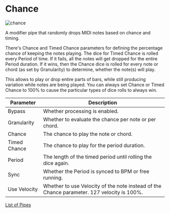 # Chance

![chance](https://blokas.io/images/midihub/pipes/chance.svg)

A modifier pipe that randomly drops MIDI notes based on chance and timing.

There's Chance and Timed Chance parameters for defining the percentage chance of keeping the notes playing.
The dice for Timed Chance is rolled every Period of time. If it fails, all the notes will get dropped for the entire Period duration.
If it wins, then the Chance dice is rolled for every note or chord (as set by Granularity) to determine, whether the note(s) will play.

This allows to play or drop entire parts of bars, while still producing variation while notes are being played.
You can always set Chance or Timed Chance to 100% to cause the particular types of dice rolls to always win.

| Parameter              | Description                                                  |
| ---------------------- | ------------------------------------------------------------ |
| Bypass                 | Whether processing is enabled.                               |
| Granularity            | Whether to evaluate the chance per note or per chord.        |
| Chance                 | The chance to play the note or chord.                        |
| Timed Chance           | The chance to play for the period duration.                  |
| Period                 | The length of the timed period until rolling the dice again. |
| Sync                   | Whether the Period is synced to BPM or free running.         |
| Use Velocity           | Whether to use Velocity of the note instead of the Chance parameter. 127 velocity is 100%. |

<span class="blokas-web-hide">

[List of Pipes](index.md#the-list-of-pipes)

</span>